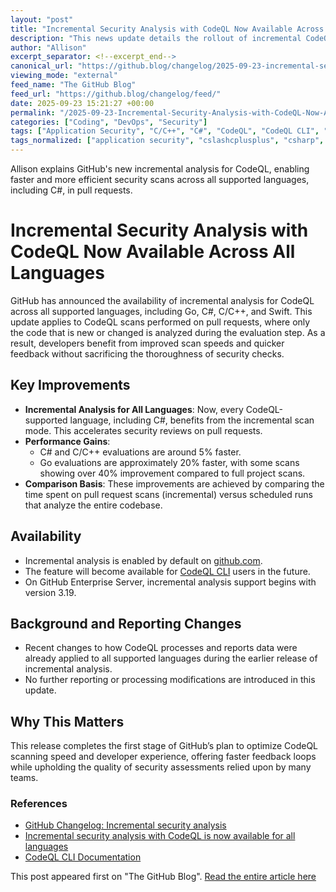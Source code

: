 ```yaml
---
layout: "post"
title: "Incremental Security Analysis with CodeQL Now Available Across All Languages"
description: "This news update details the rollout of incremental CodeQL analysis on GitHub pull requests for Go, C#, C/C++, and Swift. Incremental analysis now applies to all CodeQL languages, increasing scan speed and efficiency by analyzing only changed code. This feature is enabled by default on github.com and will be available for CodeQL CLI and GitHub Enterprise Server soon."
author: "Allison"
excerpt_separator: <!--excerpt_end-->
canonical_url: "https://github.blog/changelog/2025-09-23-incremental-security-analysis-with-codeql-is-now-available-for-all-languages"
viewing_mode: "external"
feed_name: "The GitHub Blog"
feed_url: "https://github.blog/changelog/feed/"
date: 2025-09-23 15:21:27 +00:00
permalink: "/2025-09-23-Incremental-Security-Analysis-with-CodeQL-Now-Available-Across-All-Languages.html"
categories: ["Coding", "DevOps", "Security"]
tags: ["Application Security", "C/C++", "C#", "CodeQL", "CodeQL CLI", "Coding", "DevOps", "GitHub", "GitHub Enterprise Server", "Go", "Incremental Analysis", "News", "Pull Requests", "Security", "Security Scanning", "Static Analysis", "Swift"]
tags_normalized: ["application security", "cslashcplusplus", "csharp", "codeql", "codeql cli", "coding", "devops", "github", "github enterprise server", "go", "incremental analysis", "news", "pull requests", "security", "security scanning", "static analysis", "swift"]
---
```


Allison explains GitHub's new incremental analysis for CodeQL, enabling faster and more efficient security scans across all supported languages, including C#, in pull requests.<!--excerpt_end-->

# Incremental Security Analysis with CodeQL Now Available Across All Languages

GitHub has announced the availability of incremental analysis for CodeQL across all supported languages, including Go, C#, C/C++, and Swift. This update applies to CodeQL scans performed on pull requests, where only the code that is new or changed is analyzed during the evaluation step. As a result, developers benefit from improved scan speeds and quicker feedback without sacrificing the thoroughness of security checks.

## Key Improvements

- **Incremental Analysis for All Languages**: Now, every CodeQL-supported language, including C#, benefits from the incremental scan mode. This accelerates security reviews on pull requests.
- **Performance Gains**:
  - C# and C/C++ evaluations are around 5% faster.
  - Go evaluations are approximately 20% faster, with some scans showing over 40% improvement compared to full project scans.
- **Comparison Basis**: These improvements are achieved by comparing the time spent on pull request scans (incremental) versus scheduled runs that analyze the entire codebase.

## Availability

- Incremental analysis is enabled by default on [github.com](https://github.com).
- The feature will become available for [CodeQL CLI](https://docs.github.com/en/code-security/codeql-cli) users in the future.
- On GitHub Enterprise Server, incremental analysis support begins with version 3.19.

## Background and Reporting Changes

- Recent changes to how CodeQL processes and reports data were already applied to all supported languages during the earlier release of incremental analysis.
- No further reporting or processing modifications are introduced in this update.

## Why This Matters

This release completes the first stage of GitHub’s plan to optimize CodeQL scanning speed and developer experience, offering faster feedback loops while upholding the quality of security assessments relied upon by many teams.

### References

- [GitHub Changelog: Incremental security analysis](https://github.blog/changelog/2025-05-28-incremental-security-analysis-makes-codeql-up-to-20-faster-in-pull-requests/)
- [Incremental security analysis with CodeQL is now available for all languages](https://github.blog/changelog/2025-09-23-incremental-security-analysis-with-codeql-is-now-available-for-all-languages)
- [CodeQL CLI Documentation](https://docs.github.com/en/code-security/codeql-cli)

This post appeared first on "The GitHub Blog". [Read the entire article here](https://github.blog/changelog/2025-09-23-incremental-security-analysis-with-codeql-is-now-available-for-all-languages)
